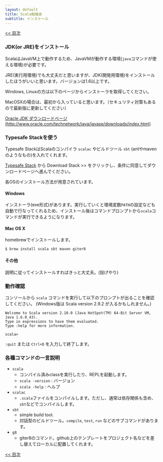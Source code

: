 ```yaml
---
layout: default
title: Scala勉強会
subtitle: インストール
---
```


[<< 目次](index.html)

### JDK(or JRE)をインストール

ScalaはJavaVM上で動作するため、JavaVMが動作する環境(`java`コマンドが使える環境)が必要です。

JRE(実行用環境)でも大丈夫だと思いますが、JDK(開発用環境)をインストールしたほうがいいと思います。バージョンは1.6以上です。

Windows, Linuxの方は以下のページからインストーラを取得してください。

MacOSXの場合は、最初から入っていると思います。（セキュリティ対策もあるので最新版に更新してください）

[Oracle JDK ダウンロードページ(http://www.oracle.com/technetwork/java/javase/downloads/index.html)](http://www.oracle.com/technetwork/java/javase/downloads/index.html)

### Typesafe Stackを使う

Typesafe StackはScalaのコンパイラ `scalac` やビルドツール `sbt` (antやmavenのようなもの)を入れてくれます。

[Typesafe Stack](http://typesafe.com/stack) から Download Stack >> をクリックし、条件に同意してダウンロードページへ進んでください。

各OSのインストール方法が用意されています。

#### Windows

インストーラ(exe形式)があります。実行していくと環境変数`PATH`の設定なども自動で行なってくれるため、インストール後はコマンドプロンプトから`scala`コマンドが実行できるようになります。

#### Mac OS X

homebrewでインストールします。

```
$ brew install scala sbt maven giter8
```

#### その他

説明に従ってインストールすればきっと大丈夫。(投げやり)

### 動作確認

コンソールから `scala` コマンドを実行して以下のプロンプトが出ることを確認してください。
(Windows版は Scala version 2.9.2 が入るかもしれません。)

```
Welcome to Scala version 2.10.0 (Java HotSpot(TM) 64-Bit Server VM, Java 1.6.0_43).
Type in expressions to have them evaluated.
Type :help for more information.

scala>
```

`:quit` または `Ctrl+D` を入力して終了します。

### 各種コマンドの一言説明

- `scala`
    - コンパイル済みclassを実行したり、REPLを起動します。
    - `scala -version` : バージョン
    - `scala -help` : ヘルプ
- `scalac`
    - `.scala`ファイルをコンパイルします。ただし、通常は依存関係も含め、`sbt`などでコンパイルします。
- `sbt`
    - simple build tool.
    - 対話型のビルドツール。`compile`, `test`, `run` などのサブコマンドがあります。
- `g8`
    - giter8のコマンド。github上のテンプレートをプロジェクト名などを差し替えてローカルに配置してくれます。

[<< 目次](index.html)
